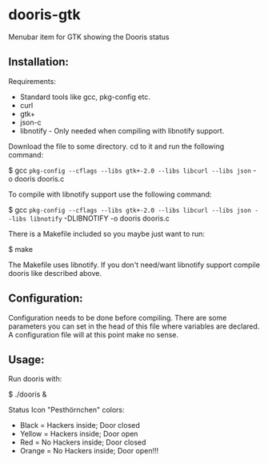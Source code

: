 dooris-gtk
==========

Menubar item for GTK showing the Dooris status

Installation:
-------------

Requirements:

- Standard tools like gcc, pkg-config etc.
- curl
- gtk+
- json-c
- libnotify - Only needed when compiling with libnotify support.

Download the file to some directory. cd to it and run the following command:

$ gcc `pkg-config --cflags --libs gtk+-2.0 --libs libcurl --libs json` -o dooris dooris.c

To compile with libnotify support use the following command:

$ gcc `pkg-config --cflags --libs gtk+-2.0 --libs libcurl --libs json --libs libnotify` -DLIBNOTIFY -o dooris dooris.c

There is a Makefile included so you maybe just want to run:

$ make

The Makefile uses libnotify. If you don't need/want libnotify support compile dooris like described above.

Configuration:
--------------

Configuration needs to be done before compiling. There are some parameters you can set in the head of this file where variables are declared. A configuration file will at this point make no sense.

Usage:
------

Run dooris with:

$ ./dooris & 

Status Icon "Pesthörnchen" colors:

- Black  = Hackers inside; Door closed
- Yellow = Hackers inside; Door open
- Red    = No Hackers inside; Door closed
- Orange = No Hackers inside; Door open!!!
